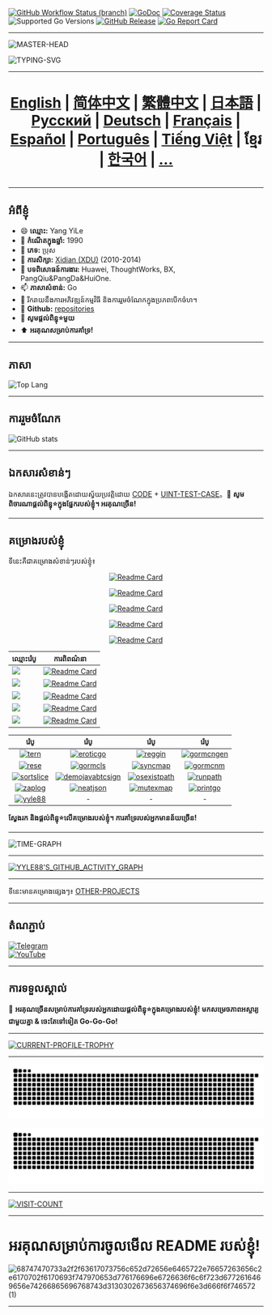 [![GitHub Workflow Status (branch)](https://img.shields.io/github/actions/workflow/status/yyle88/yyle88/release.yml?branch=main&label=BUILD)](https://github.com/yyle88/yyle88/actions/workflows/release.yml?query=branch%3Amain)
[![GoDoc](https://pkg.go.dev/badge/github.com/yyle88/yyle88)](https://pkg.go.dev/github.com/yyle88/yyle88)
[![Coverage Status](https://img.shields.io/coveralls/github/yyle88/yyle88/master.svg)](https://coveralls.io/github/yyle88/yyle88?branch=main)
![Supported Go Versions](https://img.shields.io/badge/Go-1.22%2C%201.23-lightgrey.svg)
[![GitHub Release](https://img.shields.io/github/release/yyle88/yyle88.svg)](https://github.com/yyle88/yyle88/releases)
[![Go Report Card](https://goreportcard.com/badge/github.com/yyle88/yyle88)](https://goreportcard.com/report/github.com/yyle88/yyle88)

---

![MASTER-HEAD](https://user-images.githubusercontent.com/74038190/213910845-af37a709-8995-40d6-be59-724526e3c3d7.gif)

![TYPING-SVG](https://readme-typing-svg.demolab.com?font=Fira+Code&size=33&pause=1000&color=EBE912&width=999&lines=Hi+there+%F0%9F%91%8B%2C+Welcome+to+my+Page+%F0%9F%91%8B%2C+I'm+yyle88)

---

<!-- 这是一个注释，它不会在渲染时显示出来，这是语言选择的起始位置 -->

<h4 align="center" style="font-size: 2.0em;"><a href="../README.md">English</a> | <a href="../README.zh.md">简体中文</a> | <a href="README.zh-Hant.md">繁體中文</a> | <a href="README.ja.md">日本語</a> | <a href="README.ru.md">Русский</a> | <a href="README.de.md">Deutsch</a> | <a href="README.fr.md">Français</a> | <a href="README.es.md">Español</a> | <a href="README.pt.md">Português</a> | <a href="README.vi.md">Tiếng Việt</a> | <strong>ខ្មែរ</strong> | <a href="README.ko.md">한국어</a> | <a href="../LOCALE-MENU.md"><b>...</b></a></h4>

<!-- 这是一个注释，它不会在渲染时显示出来，这是语言选择的终止位置 -->

---

## អំពីខ្ញុំ

- 😄 **ឈ្មោះ:** Yang YiLe
- 🔭 **កំណើតក្នុងឆ្នាំ:** 1990
- 🌱 **ភេទ:** ប្រុស
- 👯 **ការសិក្សា:** [Xidian (XDU)](https://www.xidian.edu.cn/) (2010-2014)
- 💼 **បទពិសោធន៍ការងារ:** Huawei, ThoughtWorks, BX, PangQiu&PangDa&HuiOne.
- 📫 **ភាសាសំខាន់:** Go
- 💬 រីករាយនឹងការអភិវឌ្ឍន៍កម្មវិធី និងការរួមចំណែកក្នុងប្រភពបើកចំហ។
- 🔗 **Github:** [repositories](https://github.com/yyle88?tab=repositories&type=public&sort=stargazers)
- 🌟 **សូមផ្តល់ពិន្ទុ⭐មួយ**
- ⬆️ **អរគុណសម្រាប់ការគាំទ្រ!**

---

## ភាសា

![Top Lang](https://github-readme-stats.vercel.app/api/top-langs/?username=yyle88&hide=html&card_width=465)

---

## ការរួមចំណែក

![GitHub stats](https://github-readme-stats.vercel.app/api?username=yyle88&show_icons=true&theme=radical&show=reviews,prs_merged,prs_merged_percentage&hide=contribs&card_width=465)

---

## ឯកសារសំខាន់ៗ

ឯកសារនេះត្រូវបានបង្កើតដោយស្វ័យប្រវត្តិដោយ [CODE](yyle88.go) + [UINT-TEST-CASE](yyle88_test.go)。🌟 **សូមពិចារណាផ្តល់ពិន្ទុ⭐ក្នុងផ្នែករបស់ខ្ញុំ។ អរគុណច្រើន!**

---

## គម្រោងរបស់ខ្ញុំ

ទីនេះគឺជាគម្រោងសំខាន់ៗរបស់ខ្ញុំ៖

<!-- 这是一个注释，它不会在渲染时显示出来，这是项目列表的起始位置 -->

<div align="center">

[![Readme Card](https://github-readme-stats.vercel.app/api/pin/?username=yyle88&repo=sure&theme=holi&unique=bbff36c3-5329-4c7a-9084-a76874ab65d3)](https://github.com/yyle88/sure)

[![Readme Card](https://github-readme-stats.vercel.app/api/pin/?username=yyle88&repo=gobtcsign&theme=vue&unique=79b6e2cc-84a0-425f-91ab-2861bf9d26f4)](https://github.com/yyle88/gobtcsign)

[![Readme Card](https://github-readme-stats.vercel.app/api/pin/?username=yyle88&repo=osexec&theme=algolia&unique=940a4a2d-28ba-4704-a5cf-5005de041177)](https://github.com/yyle88/osexec)

[![Readme Card](https://github-readme-stats.vercel.app/api/pin/?username=yyle88&repo=gormmom&theme=apprentice&unique=caf42883-0132-4003-ab0c-42205ee57de5)](https://github.com/yyle88/gormmom)

[![Readme Card](https://github-readme-stats.vercel.app/api/pin/?username=yyle88&repo=must&theme=omni&unique=c13533d7-e886-4137-ad16-806ac3893bce)](https://github.com/yyle88/must)

</div>


<div align="center">

| **ឈ្មោះរ៉េបូ** | **ការពិពណ៌នា** |
|--------|--------|
| <a href="https://github.com/yyle88/done"><img src="https://img.shields.io/badge/done-%23FF5733.svg?style=flat&logoColor=white" height="30"></a> | [![Readme Card](https://github-readme-stats.vercel.app/api/pin/?username=yyle88&repo=done&theme=cobalt&unique=4e6cb3fa-555f-4e57-8dcb-0580005c1cd1)](https://github.com/yyle88/done) |
| <a href="https://github.com/yyle88/formatgo"><img src="https://img.shields.io/badge/formatgo-%23FF1493.svg?style=flat&logoColor=white" height="30"></a> | [![Readme Card](https://github-readme-stats.vercel.app/api/pin/?username=yyle88&repo=formatgo&theme=dark&unique=063b801e-9f9b-496f-a5ad-08e6fdb89654)](https://github.com/yyle88/formatgo) |
| <a href="https://github.com/yyle88/syntaxgo"><img src="https://img.shields.io/badge/syntaxgo-%23F2D330.svg?style=flat&logoColor=white" height="30"></a> | [![Readme Card](https://github-readme-stats.vercel.app/api/pin/?username=yyle88&repo=syntaxgo&theme=rose_pine&unique=6e53444f-558e-449a-98bf-08cf10652243)](https://github.com/yyle88/syntaxgo) |
| <a href="https://github.com/yyle88/gotrontrx"><img src="https://img.shields.io/badge/gotrontrx-%23F09F3B.svg?style=flat&logoColor=white" height="30"></a> | [![Readme Card](https://github-readme-stats.vercel.app/api/pin/?username=yyle88&repo=gotrontrx&theme=github_dark_dimmed&unique=6152424d-dcd2-4831-aef4-b867c91d5626)](https://github.com/yyle88/gotrontrx) |
| <a href="https://github.com/yyle88/erero"><img src="https://img.shields.io/badge/erero-%23F2D330.svg?style=flat&logoColor=white" height="30"></a> | [![Readme Card](https://github-readme-stats.vercel.app/api/pin/?username=yyle88&repo=erero&theme=slateorange&unique=4fdc6ea5-a65a-4801-897d-a0a67bcab00e)](https://github.com/yyle88/erero) |

</div>


<div align="center">

| រ៉េបូ | រ៉េបូ | រ៉េបូ | រ៉េបូ |
| :--: | :--: | :--: | :--: |
|[![tern](https://img.shields.io/badge/tern-%237D4B91.svg?style=flat&logoColor=white)](https://github.com/yyle88/tern) | [![eroticgo](https://img.shields.io/badge/eroticgo-%2391C4A4.svg?style=flat&logoColor=white)](https://github.com/yyle88/eroticgo) | [![reggin](https://img.shields.io/badge/reggin-%238A2BE2.svg?style=flat&logoColor=white)](https://github.com/yyle88/reggin) | [![gormcngen](https://img.shields.io/badge/gormcngen-%2395C59D.svg?style=flat&logoColor=white)](https://github.com/yyle88/gormcngen) | 
|[![rese](https://img.shields.io/badge/rese-%232E8B57.svg?style=flat&logoColor=white)](https://github.com/yyle88/rese) | [![gormcls](https://img.shields.io/badge/gormcls-%23F7931E.svg?style=flat&logoColor=white)](https://github.com/yyle88/gormcls) | [![syncmap](https://img.shields.io/badge/syncmap-%237D5E7F.svg?style=flat&logoColor=white)](https://github.com/yyle88/syncmap) | [![gormcnm](https://img.shields.io/badge/gormcnm-%23FF5733.svg?style=flat&logoColor=white)](https://github.com/yyle88/gormcnm) | 
|[![sortslice](https://img.shields.io/badge/sortslice-%2335A8D5.svg?style=flat&logoColor=white)](https://github.com/yyle88/sortslice) | [![demojavabtcsign](https://img.shields.io/badge/demojavabtcsign-%23F2D330.svg?style=flat&logoColor=white)](https://github.com/yyle88/demojavabtcsign) | [![osexistpath](https://img.shields.io/badge/osexistpath-%2320B2AA.svg?style=flat&logoColor=white)](https://github.com/yyle88/osexistpath) | [![runpath](https://img.shields.io/badge/runpath-%23DC143C.svg?style=flat&logoColor=white)](https://github.com/yyle88/runpath) | 
|[![zaplog](https://img.shields.io/badge/zaplog-%233CB371.svg?style=flat&logoColor=white)](https://github.com/yyle88/zaplog) | [![neatjson](https://img.shields.io/badge/neatjson-%23FF1493.svg?style=flat&logoColor=white)](https://github.com/yyle88/neatjson) | [![mutexmap](https://img.shields.io/badge/mutexmap-%23FFD700.svg?style=flat&logoColor=white)](https://github.com/yyle88/mutexmap) | [![printgo](https://img.shields.io/badge/printgo-%23F09F3B.svg?style=flat&logoColor=white)](https://github.com/yyle88/printgo) | 
|[![yyle88](https://img.shields.io/badge/yyle88-%23FF6347.svg?style=flat&logoColor=white)](https://github.com/yyle88/yyle88) | - | - | - | 

</div>


<!-- 这是一个注释，它不会在渲染时显示出来，这是项目列表的终止位置 -->

**ស្វែងរក និងផ្តល់ពិន្ទុ⭐លើគម្រោងរបស់ខ្ញុំ។ ការគាំទ្ររបស់អ្នកមានន័យច្រើន!**

---

![TIME-GRAPH](http://github-profile-summary-cards.vercel.app/api/cards/productive-time?username=yyle88&theme=radical&utcOffset=8.00)

---

[![YYLE88'S_GITHUB_ACTIVITY_GRAPH](https://github-readme-activity-graph.vercel.app/graph?username=yyle88)](https://github.com/yyle88)

---

ទីនេះមានគម្រោងផ្សេងៗ៖ [OTHER-PROJECTS](OTHERS.md)

---

## តំណភ្ជាប់

[![Telegram](https://img.shields.io/badge/-Telegram-f5e0dc?style=for-the-badge&logo=telegram&logoColor=27A0D9)](https://t.me/yyle88)  
[![YouTube](https://img.shields.io/badge/-YouTube-f2cdcd?style=for-the-badge&logo=YouTube&logoColor=FF0000)](https://www.youtube.com/@%E6%9D%A8%E4%BA%A6%E4%B9%901990/videos)

---

## ការទទួលស្គាល់

🌟 **អរគុណច្រើនសម្រាប់ការគាំទ្ររបស់អ្នកដោយផ្តល់ពិន្ទុ⭐ក្នុងគម្រោងរបស់ខ្ញុំ! មកសម្រេចភាពអស្ចារ្យជាមួយគ្នា & ចេះតែទៅទៀត Go-Go-Go!**

---

[![CURRENT-PROFILE-TROPHY](https://github-profile-trophy.vercel.app/?username=yyle88)](https://github.com/yyle88)

---

![github contribution grid snake animation](https://raw.githubusercontent.com/yyle88/yyle88/snake/github-contribution-grid-snake-dark.svg#gh-dark-mode-only)

![github contribution grid snake animation](https://raw.githubusercontent.com/yyle88/yyle88/snake/github-contribution-grid-snake.svg#gh-light-mode-only)

---

[![VISIT-COUNT](https://visitcount.itsvg.in/api?id=yyle88&label=profile-views&pretty=true)](https://visitcount.itsvg.in)

---

# អរគុណសម្រាប់ការចូលមើល README របស់ខ្ញុំ!

![68747470733a2f2f63617073756c652d72656e6465722e76657263656c2e6170702f6170693f747970653d776176696e6726636f6c6f723d6772616469656e74266865696768743d3130302673656374696f6e3d666f6f746572 (1)](https://github.com/user-attachments/assets/e599b0c5-b812-4e11-908a-2bdec8c97c5f)

---
